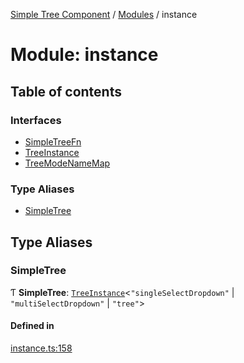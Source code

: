 [Simple Tree Component](../README.md) / [Modules](../modules.md) / instance

# Module: instance

## Table of contents

### Interfaces

- [SimpleTreeFn](instance.SimpleTreeFn.md)
- [TreeInstance](instance.TreeInstance.md)
- [TreeModeNameMap](instance.TreeModeNameMap.md)

### Type Aliases

- [SimpleTree](instance.md#simpletree)

## Type Aliases

### SimpleTree

Ƭ **SimpleTree**: [`TreeInstance`](instance.TreeInstance.md)<``"singleSelectDropdown"`` \| ``"multiSelectDropdown"`` \| ``"tree"``\>

#### Defined in

[instance.ts:158](https://github.com/ckotzbauer/simple-tree-component/blob/ff6bb27/src/types/instance.ts#L158)
